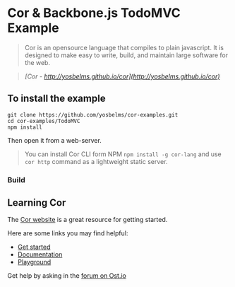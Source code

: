 # Cor & Backbone.js TodoMVC Example

> Cor is an opensource language that compiles to plain javascript. It is designed to make easy to write, build, and maintain large software for the web.

> *[Cor - http://yosbelms.github.io/cor](http://yosbelms.github.io/cor)*

## To install the example

```
git clone https://github.com/yosbelms/cor-examples.git
cd cor-examples/TodoMVC
npm install
```
Then open it from a web-server.

> You can install Cor CLI form NPM `npm install -g cor-lang` and use `cor http` command as a lightweight static server.

### Build

## Learning Cor

The [Cor website](http://yosbelms.github.io/cor) is a great resource for getting started.

Here are some links you may find helpful:

* [Get started](http://yosbelms.github.io/cor/docs/get_started.html)
* [Documentation](http://yosbelms.github.io/cor/docs/documentation.html)
* [Playground](http://yosbelms.github.io/cor/docs/playground/index.html)

Get help by asking in the [forum on Ost.io](http://ost.io/@yosbelms/cor)
